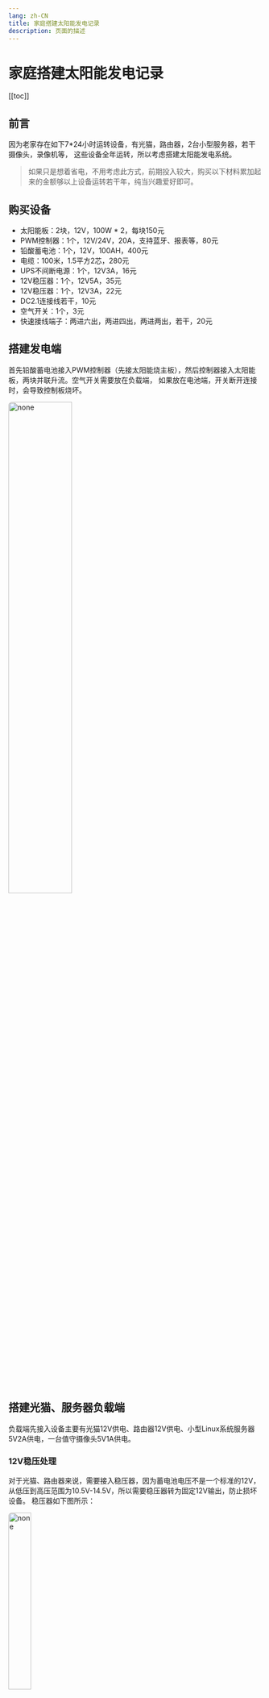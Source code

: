 ```yaml
---
lang: zh-CN
title: 家庭搭建太阳能发电记录
description: 页面的描述
---
```


# 家庭搭建太阳能发电记录

[[toc]]

## 前言

因为老家存在如下7*24小时运转设备，有光猫，路由器，2台小型服务器，若干摄像头，录像机等，
这些设备全年运转，所以考虑搭建太阳能发电系统。

> 如果只是想着省电，不用考虑此方式，前期投入较大，购买以下材料累加起来的金额够以上设备运转若干年，纯当兴趣爱好即可。

## 购买设备

- 太阳能板：2块，12V，100W * 2，每块150元
- PWM控制器：1个，12V/24V，20A，支持蓝牙、报表等，80元
- 铅酸蓄电池：1个，12V，100AH，400元
- 电缆：100米，1.5平方2芯，280元
- UPS不间断电源：1个，12V3A，16元
- 12V稳压器：1个，12V5A，35元
- 12V稳压器：1个，12V3A，22元
- DC2.1连接线若干，10元
- 空气开关：1个，3元
- 快速接线端子：两进六出，两进四出，两进两出，若干，20元

## 搭建发电端

首先铅酸蓄电池接入PWM控制器（先接太阳能烧主板），然后控制器接入太阳能板，两块并联升流。空气开关需要放在负载端，
如果放在电池端，开关断开连接时，会导致控制板烧坏。

<img src="https://oss-xuxin.oss-cn-beijing.aliyuncs.com/blog/img/LcJ3Pf.png" alt="none" style="width: 50%;height: 50%;border-radius: 6px;">

## 搭建光猫、服务器负载端

负载端先接入设备主要有光猫12V供电、路由器12V供电、小型Linux系统服务器5V2A供电，一台值守摄像头5V1A供电。

### 12V稳压处理

对于光猫、路由器来说，需要接入稳压器，因为蓄电池电压不是一个标准的12V，从低压到高压范围为10.5V-14.5V，所以需要稳压器转为固定12V输出，防止损坏设备。
稳压器如下图所示：

<img src="https://oss-xuxin.oss-cn-beijing.aliyuncs.com/blog/img/RnLnQ5.png" alt="none" style="width: 30%;height: 30%;border-radius: 6px;">

输入宽电压为8V-35V，输出稳定12V3A，满足目前几台12V设备使用。

### UPS不间断电源

因为可能会遇到连续阴天，导致光伏发电不足，所以需要UPS不间断电源，保证设备正常运行。即蓄电池没有电输出时，使用家用电源供电路由器等。
如下图所示：

<img src="https://oss-xuxin.oss-cn-beijing.aliyuncs.com/blog/img/r4lrCV.png" alt="none" style="width: 31%;height: 31%;border-radius: 6px;">

### 5V设备供电

对于5V设备，需要使用12V转5V的降压模块，如下图所示：

<img src="https://oss-xuxin.oss-cn-beijing.aliyuncs.com/blog/img/5DbC4l.png" alt="none" style="width: 35%;height: 35%;border-radius: 6px;">

输入为9V到36V宽电压，输出为5V5A。

### 接线

设备接线如下图所示，默认使用蓄电池供电，当蓄电池电压低于10.5V时保护器中断输出，自动切换到家用电源供电。

<img src="https://oss-xuxin.oss-cn-beijing.aliyuncs.com/blog/img/l2Avrd.png" alt="none" style="width: 50%;height: 50%;border-radius: 6px;">

## 输出前院供电路灯、摄像头

光伏板以及蓄电池都在后院，需要布线到前院，大约需要50米铜线，不低于1.5平方，否则压降损耗过大，电压不足。标准情况铜线电阻率为0.0185欧姆平方毫米/米，
横截面积1.5平方50米，末端电压预计在11.4V左右，已经不满足要求。需要增加变压器，将宽电压8V-35V转为12V稳定输出。

> 有需要完善后续步骤

<Comment></Comment>